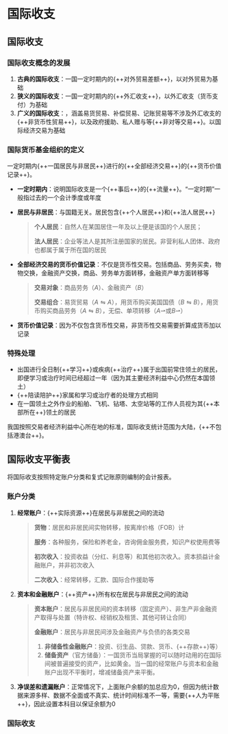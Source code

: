 # **国际收支**

## **国际收支**

### **国际收支概念的发展**

1. **古典的国际收支**：一国一定时期内的{++对外贸易差额++}，以对外贸易为基础
2. **狭义的国际收支**：一国一定时期内的{++外汇收支++}，以外汇收支（货币支付）为基础
3. **广义的国际收支**：，涵盖易货贸易、补偿贸易、记账贸易等不涉及外汇收支的{++非货币性贸易++}，以及政府援助、私人赠与等{++非对等交易++}。以国际经济交易为基础

### **国际货币基金组织的定义**

一定时期内{++一国居民与非居民++}进行的{++全部经济交易++}的{++货币价值记录++}。

- **一定时期内**：说明国际收支是一个{++事后++}的{++流量++}。“一定时期”一般指过去的一个会计季度或年度
- **居民与非居民**：与国籍无关。居民包含{++个人居民++}和{++法人居民++}
    
    >**个人居民**：自然人在某国居住一年及以上便是该国的个人居民；
    >
    >**法人居民**：企业等法人是其所注册国家的居民。非营利私人团体、政府也都属于属于所在国的居民

- **全部经济交易的货币价值记录**：不仅是货币性交易。包括商品、劳务买卖，物物交换，金融资产交换，商品、劳务单方面转移，金融资产单方面转移等
    
    >**交易对象**：商品劳务（$A$）、金融资产（$B$）
    >
    >**交易组合**：易货贸易（$A \leftrightharpoons A$），用货币购买美国国债（$B \leftrightharpoons B$），用货币购买商品劳务（$A \leftrightharpoons B$），无偿、单项转移（$A \rightharpoonup$或$B \rightharpoonup$）

- **货币价值记录**：因为不仅包含货币性交易，非货币性交易需要折算成货币加以记录

### **特殊处理**

- 出国进行全日制{++学习++}或疾病{++治疗++}属于出国前常住领土的居民，即便学习或治疗时间已经超过一年（因为其主要经济利益中心仍然在本国领土）
- {++陪读陪护++}家属和学习或治疗者的处理方式相同
- 在一国领土之外作业的船舶、飞机、钻塔、太空站等的工作人员视为其{++本部所在++}领土的居民

我国按照交易者经济利益中心所在地的标准，国际收支统计范围为大陆，{++不包括港澳台++}。

## **国际收支平衡表**

将国际收支按照特定账户分类和复式记账原则编制的会计报表。

### **账户分类**

1. **经常账户**：{++实际资源++}在居民与非居民之间的流动
    
    >**货物**：居民和非居民间实物转移，按离岸价格（FOB）计
    >
    >**服务**：各种服务，保险和养老金，咨询佣金服务费，知识产权使用费等
    >
    >**初次收入**：投资收益（分红、利息等）和其他初次收入。资本损益计金融账户，并非初次收入
    >
    >**二次收入**：经常转移，汇款、国际合作援助等

2. **资本和金融账户**：{++资产++}所有权在居民与非居民之间的流动
    
    >**资本账户**：居民与非居民间的资本转移（固定资产）、非生产非金融资产取得与处置（特许权、经销权及租赁、其他可转让合同）
    >
    >**金融账户**：居民与非居民间涉及金融资产与负债的各类交易
    >
    >1. **非储备性金融账户**：投资、衍生品、贷款、货币、{++存款++}等）
    >2. **储备资产**（官方储备）：一国货币当局掌握的可以随时动用的在国际间被普遍接受的资产，比如黄金。当一国的经常账户与资本和金融账户出现不平衡时，增减储备资产来平衡。

3. **净误差和遗漏账户**：正常情况下，上面账户余额的加总应为0，但因为统计数据来源多样、数据不全面或不真实、统计时间标准不一等，需要{++人为平账++}，因此设置本科目以保证余额为0

### **国际收支**

